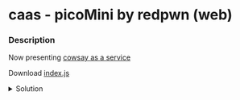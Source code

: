# caas - picoMini by redpwn (web)
### Description
Now presenting [cowsay as a service](https://caas.mars.picoctf.net/)

Download [index.js](https://artifacts.picoctf.net/picoMini+by+redpwn/Web+Exploitation/caas/index.js)

<details>
<summary>Solution</summary>
When looking at index.js we can see that our message is included into an unsanitized commandline. 
We can break out and execute anything we want by using a `;` then we can cat the flag `cat falg.txt`
Here the flag is called `falg.txt` for some reason. 
Final payload: `alune;cat falg.txt`
Final flag: `picoCTF{moooooooooooooooooooooooooooooooooooooooooooooooooooooooooooo0o}`
</details>
